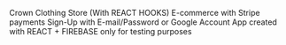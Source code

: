 Crown Clothing Store
(With REACT HOOKS)
E-commerce with Stripe payments
Sign-Up with E-mail/Password or Google Account
App created with REACT + FIREBASE only for testing purposes
